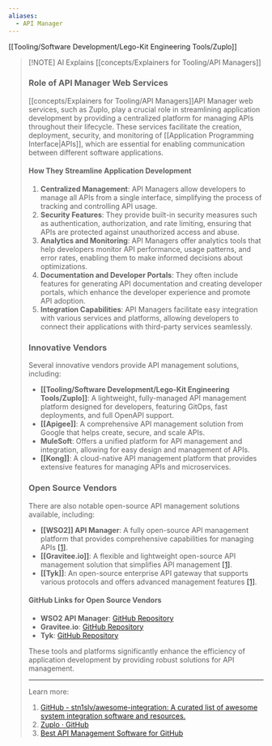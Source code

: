 ```yaml
---
aliases:
  - API Manager
---
```


[[Tooling/Software Development/Lego-Kit Engineering Tools/Zuplo]]

> [!NOTE] AI Explains [[concepts/Explainers for Tooling/API Managers]]
> ### Role of API Manager Web Services
> 
> [[concepts/Explainers for Tooling/API Managers]]API Manager web services, such as Zuplo, play a crucial role in streamlining application development by providing a centralized platform for managing APIs throughout their lifecycle. These services facilitate the creation, deployment, security, and monitoring of [[Application Programming Interface|APIs]], which are essential for enabling communication between different software applications.
> 
> #### How They Streamline Application Development
> 
> 1. **Centralized Management**: API Managers allow developers to manage all APIs from a single interface, simplifying the process of tracking and controlling API usage.
> 2. **Security Features**: They provide built-in security measures such as authentication, authorization, and rate limiting, ensuring that APIs are protected against unauthorized access and abuse.
> 3. **Analytics and Monitoring**: API Managers offer analytics tools that help developers monitor API performance, usage patterns, and error rates, enabling them to make informed decisions about optimizations.
> 4. **Documentation and Developer Portals**: They often include features for generating API documentation and creating developer portals, which enhance the developer experience and promote API adoption.
> 5. **Integration Capabilities**: API Managers facilitate easy integration with various services and platforms, allowing developers to connect their applications with third-party services seamlessly.
> 
> ### Innovative Vendors
> 
> Several innovative vendors provide API management solutions, including:
> 
> - **[[Tooling/Software Development/Lego-Kit Engineering Tools/Zuplo]]**: A lightweight, fully-managed API management platform designed for developers, featuring GitOps, fast deployments, and full OpenAPI support.
> - **[[Apigee]]**: A comprehensive API management solution from Google that helps create, secure, and scale APIs.
> - **MuleSoft**: Offers a unified platform for API management and integration, allowing for easy design and management of APIs.
> - **[[Kong]]**: A cloud-native API management platform that provides extensive features for managing APIs and microservices.
> 
> ### Open Source Vendors
> 
> There are also notable open-source API management solutions available, including:
> 
> - **[[WSO2]] API Manager**: A fully open-source API management platform that provides comprehensive capabilities for managing APIs [[1]](https://github.com/stn1slv/awesome-integration).
> - **[[Gravitee.io]]**: A flexible and lightweight open-source API management solution that simplifies API management [[1]](https://github.com/stn1slv/awesome-integration).
> - **[[Tyk]]**: An open-source enterprise API gateway that supports various protocols and offers advanced management features [[1]](https://github.com/stn1slv/awesome-integration).
> 
> #### GitHub Links for Open Source Vendors
> 
> - **WSO2 API Manager**: [GitHub Repository](https://github.com/wso2/product-apim)
> - **Gravitee.io**: [GitHub Repository](https://github.com/gravitee-io/gravitee-api-management)
> - **Tyk**: [GitHub Repository](https://github.com/TykTechnologies/tyk)
> 
> These tools and platforms significantly enhance the efficiency of application development by providing robust solutions for API management.
> 
> ---
> 
> Learn more:
> 
> 1. [GitHub - stn1slv/awesome-integration: A curated list of awesome system integration software and resources.](https://github.com/stn1slv/awesome-integration)
> 2. [Zuplo · GitHub](https://github.com/zuplo)
> 3. [Best API Management Software for GitHub](https://sourceforge.net/software/api-management/integrates-with-github/)
